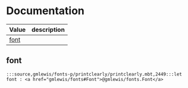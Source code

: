 # Documentation
|Value|description|
|---|---|
|[font](#font)||

## font

```moonbit
:::source,gmlewis/fonts-p/printclearly/printclearly.mbt,2449:::let font : <a href="gmlewis/fonts#Font">@gmlewis/fonts.Font</a>
```

